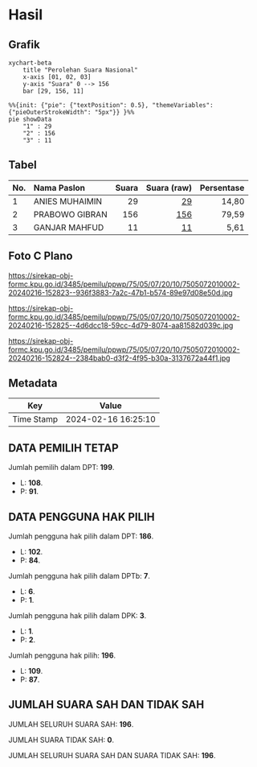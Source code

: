 # Hasil

## Grafik

```mermaid
xychart-beta
    title "Perolehan Suara Nasional"
    x-axis [01, 02, 03]
    y-axis "Suara" 0 --> 156
    bar [29, 156, 11]
```

```mermaid
%%{init: {"pie": {"textPosition": 0.5}, "themeVariables": {"pieOuterStrokeWidth": "5px"}} }%%
pie showData
    "1" : 29
    "2" : 156
    "3" : 11
```

## Tabel

| No. | Nama Paslon    | Suara | Suara (raw) | Persentase |
|:--- |:-------------- | -----:| -----------:| ----------:|
| 1   | ANIES MUHAIMIN | 29    | [29][p-1]   | 14,80      |
| 2   | PRABOWO GIBRAN | 156   | [156][p-2]  | 79,59      |
| 3   | GANJAR MAHFUD  | 11    | [11][p-3]   | 5,61       |


[p-1]: https://github.com/gigit-pemilu/pemilu-2024/blob/main/pilpres/hitung-suara/sub/75-gorontalo/sub/05-gorontalo-utara/sub/07-tomilito/sub/2010-mutiara-laut/sub/002-tps/sub/paslon-1.txt
[p-2]: https://github.com/gigit-pemilu/pemilu-2024/blob/main/pilpres/hitung-suara/sub/75-gorontalo/sub/05-gorontalo-utara/sub/07-tomilito/sub/2010-mutiara-laut/sub/002-tps/sub/paslon-2.txt
[p-3]: https://github.com/gigit-pemilu/pemilu-2024/blob/main/pilpres/hitung-suara/sub/75-gorontalo/sub/05-gorontalo-utara/sub/07-tomilito/sub/2010-mutiara-laut/sub/002-tps/sub/paslon-3.txt

## Foto C Plano

https://sirekap-obj-formc.kpu.go.id/3485/pemilu/ppwp/75/05/07/20/10/7505072010002-20240216-152823--936f3883-7a2c-47b1-b574-89e97d08e50d.jpg

https://sirekap-obj-formc.kpu.go.id/3485/pemilu/ppwp/75/05/07/20/10/7505072010002-20240216-152825--4d6dcc18-59cc-4d79-8074-aa81582d039c.jpg

https://sirekap-obj-formc.kpu.go.id/3485/pemilu/ppwp/75/05/07/20/10/7505072010002-20240216-152824--2384bab0-d3f2-4f95-b30a-3137672a44f1.jpg


## Metadata

| Key        | Value               |
| ---------- | ------------------- |
| Time Stamp | 2024-02-16 16:25:10 |


## DATA PEMILIH TETAP

Jumlah pemilih dalam DPT: **199**.
 * L: **108**.
 * P: **91**.

## DATA PENGGUNA HAK PILIH

Jumlah pengguna hak pilih dalam DPT: **186**.
 * L: **102**.
 * P: **84**.

Jumlah pengguna hak pilih dalam DPTb: **7**.
 * L: **6**.
 * P: **1**.

Jumlah pengguna hak pilih dalam DPK: **3**.
 * L: **1**.
 * P: **2**.

Jumlah pengguna hak pilih: **196**.
 * L: **109**.
 * P: **87**.

## JUMLAH SUARA SAH DAN TIDAK SAH

JUMLAH SELURUH SUARA SAH: **196**.

JUMLAH SUARA TIDAK SAH: **0**.

JUMLAH SELURUH SUARA SAH DAN SUARA TIDAK SAH: **196**.


